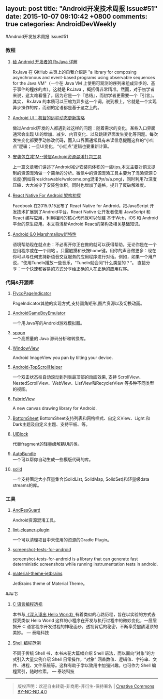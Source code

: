 layout: post
title: "Android开发技术周报 Issue#51"
date: 2015-10-07 09:10:42 +0800
comments: true
categories: AndroidDevWeekly
---

#Android开发技术周报 Issue#51

### 教程

1. [给 Android 开发者的 RxJava 详解](http://gank.io/post/560e15be2dca930e00da1083)

	RxJava 在 GitHub 主页上的自我介绍是 "a library for composing asynchronous and event-based programs using observable sequences for the Java VM"（一个在 Java VM 上使用可观测的序列来组成异步的、基于事件的程序的库）。这就是 RxJava ，概括得非常精准。然而，对于初学者来说，这太难看懂了。因为它是一个『总结』，而初学者更需要一个『引言』。其实， RxJava 的本质可以压缩为异步这一个词。说到根上，它就是一个实现异步操作的库，而别的定语都是基于这之上的。

1. [Android UI：机智的远程动态更新策略](http://t.cn/Ryui1ge)

	做过Android开发的人都遇到过这样的问题：随着需求的变化，某些入口界面通常会出现 UI的增加、减少、内容变化、以及跳转界面发生变化等问题。每次发生变化都要手动修改代码，而入口界面通常具有未读信息提醒这样的“小红点”逻辑；一旦UI变化，“小红点”逻辑也要重新计算。

1. [安装包立减1M--微信Android资源混淆打包工具](http://t.cn/RyuimAu)

	上一篇文章我们讲述了Android减少安装包体积的一些tips,本文主要对前文提到的资源混淆做一个简单的分析。微信中的资源混淆工具主要为了混淆资源ID长度(例如将res/drawable/welcome.png混淆为r/s/a.png)，同时利用7z深度压缩，大大减少了安装包体积，同时也增加了逼格，提升了反破解难度。

1. [React Native For Android 架构初探](http://t.cn/Ry8tFX0)

	 Facebook 在2015.9.15发布了 React Native for Android，把JavaScript 开发技术扩展到了Android平台。React Native 让开发者使用 JavaScript 和 React 编写应用，利用相同的核心代码就可以创建 基于Web，iOS 和 Android 平台的原生应用。本文将浅析Android React的架构及相关基础知识。

1. [Android 6.0 Marshmallow新特性](http://weibo.com/p/1001603895719726554010)

	语境帮助现在就点击：不必离开你正在做的就可以获得帮助，无论你是在一个应用程序或在一个网站
。只需触摸和长按home键。用你的声音做更多：现在你可以与任何支持新语音交互服务的应用程序进行对话。例如，如果一个用户说，“使用TuneIn播放一些音乐，“TuneIn就会问“什么类型的？“。
直接分享：一个快速和容易的方式分享给正确的人在正确的应用程序。

### 代码&开源库

1. [FlycoPageIndicator](https://github.com/H07000223/FlycoPageIndicator)

	PageIndicator其他的实现方式,支持圆角矩形,图片资源以及切换动画。
	
1. [AndroidGameBoyEmulator](https://github.com/pedrovgs/AndroidGameBoyEmulator)

	一个用Java写的Android游戏模拟器。

1. [spoon](https://github.com/INRIA/spoon)	
	一个高质量的 Java 源码分析和转换库。

1. [WindowView](https://github.com/justasm/WindowView)

	Android ImageView you pan by tilting your device.

1. [Android-TopScrollHelper](https://github.com/kmshack/Android-TopScrollHelper)

	一个双击状态栏自动滚动到列表最顶部的动画效果, 支持 ScrollView、NestedScrollView、WebView、ListView和RecyclerView 等多种不同类型的视图。

1. [FabricView](https://github.com/antwankakki/FabricView)

	A new canvas drawing library for Android. 

1. [BottomSheet](https://github.com/Kennyc1012/BottomSheet)	
	BottomSheet支持列表和网格样式、自定义View、Light 和 Dark主题及自定义主题、支持平板、等。

1. [UIBlock](https://github.com/tianzhijiexian/UIBlock/)
	
	代替fragment的轻量级解耦UI的类。

1. [AutoBundle](https://github.com/yatatsu/AutoBundle)	
	一个可以帮你自动生成一些模版代码的库。 

1. [solid](https://github.com/konmik/solid)

	一个支持固定大小容量集合(SolidList, SolidMap, SolidSet)和轻量级data streams的库。

### 工具	

1. [AndResGuard](https://github.com/shwenzhang/AndResGuard)

	Android资源混淆工具。

1. [lint-cleaner-plugin](https://github.com/marcoRS/lint-cleaner-plugin)

	一个可以清理项目中未使用的资源的Gradle Plugin。

1. [screenshot-tests-for-android](https://github.com/facebook/screenshot-tests-for-android)

	screenshot-tests-for-android is a library that can generate fast deterministic screenshots while running instrumentation tests in android.

1. [material-theme-jetbrains](https://github.com/ChrisRM/material-theme-jetbrains)

	JetBrains theme of Material Theme。

###书

1. [C 语言编程透视](https://www.gitbook.com/book/tinylab/cbook/details)

	本书与[《深入淺出 Hello World》](http://blog.linux.org.tw/%7Ejserv/archives/001844.html)有着类似的心路历程，旨在以实验的方式去探究类似 Hello World 这样的小程序在开发与执行过程中的微妙变化，一层层揭开 C 语言程序开发过程的神秘面纱，透视背后的秘密，不断享受醍醐灌顶的美妙。 — 泰晓科技

1. [Shell 编程范例](https://www.gitbook.com/book/tinylab/shellbook/details)

	不同于传统 Shell 书，本书未花大篇幅介绍 Shell 语法，而以面向“对象”的方式引入大量实例介绍 Shell 日常操作，“对象” 涵盖数值、逻辑值、字符串、文件、进程、文件系统等。这样有助于学以致用中加强兴趣。也可作为 Shell 编程索引，随时检索。 — 泰晓科技

----
> 版权声明：欢迎自由转载-非商用-非衍生-保持署名 | [Creative Commons BY-NC-ND 4.0](http://creativecommons.org/licenses/by-nc-nd/4.0/)